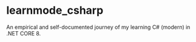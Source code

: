 # learnmode_csharp

An empirical and self-documented journey of my learning C# (modern) in .NET CORE 8.
